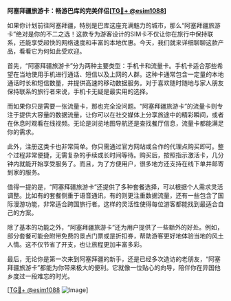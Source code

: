 **阿塞拜疆旅游卡：畅游巴库的完美伴侣[[TG💪+ @esim1088](https://t.me/s/esim1088)]**

如果你计划前往阿塞拜疆，特别是巴库这座充满魅力的城市，那么“阿塞拜疆旅游卡”绝对是你的不二之选！这款专为游客设计的SIM卡不仅让你在旅行中保持联系，还能享受超快的网络速度和丰富的本地优惠。今天，我们就来详细聊聊这款产品，看看它为何如此受欢迎。

首先，“阿塞拜疆旅游卡”分为两种主要类型：手机卡和流量卡。手机卡适合那些希望在当地使用手机进行通话、短信以及上网的人群。这种卡通常包含一定量的本地通话时长和短信数量，并提供高速的移动数据服务。对于喜欢随时随地与家人朋友保持联系的旅行者来说，手机卡无疑是最实用的选择。

而如果你只是需要一张流量卡，那也完全没问题。“阿塞拜疆旅游卡”的流量卡则专注于提供大容量的数据流量，让你可以在社交媒体上分享旅途中的精彩瞬间，或者在休息时观看在线视频。无论是浏览地图导航还是查找餐厅信息，流量卡都能满足你的需求。

此外，注册这类卡也非常简单。你只需通过官方网站或合作的代理点购买即可。整个过程非常便捷，无需复杂的手续或长时间等待。购买后，按照指示激活卡，几分钟内就能开始享受服务了。而且，为了方便用户，很多地方还支持在线下单并邮寄到家的服务。

值得一提的是，“阿塞拜疆旅游卡”还提供了多种套餐选择，可以根据个人需求灵活调整。比如有的套餐侧重于语音通讯，有的则更注重数据流量，还有一些包含了国际漫游功能，非常适合跨国旅行者。这样的灵活性使得每位游客都能找到最适合自己的方案。

除了基本的功能之外，“阿塞拜疆旅游卡”还为用户提供了一些额外的好处。例如，部分套餐可能会附带免费的景点门票或是折扣券，帮助游客更好地体验当地的风土人情。这不仅节省了开支，也让旅程更加丰富多彩。

最后，无论你是第一次来到阿塞拜疆的新手，还是已经多次造访的老朋友，“阿塞拜疆旅游卡”都能为你带来极大的便利。它就像一位贴心的向导，陪伴你在异国他乡度过一段难忘的时光。

[[TG💪+ @esim1088](https://t.me/s/esim1088) ![Image](https://i.postimg.cc/4NQfJmqS/Snipaste-2025-05-13-00-14-12.png)]